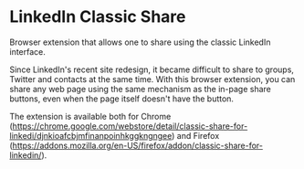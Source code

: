 # LinkedIn Classic Share

Browser extension that allows one to share using the classic LinkedIn
interface.

Since LinkedIn's recent site redesign, it became difficult to share to
groups, Twitter and contacts at the same time. With this browser
extension, you can share any web page using the same mechanism as the
in-page share buttons, even when the page itself doesn't have the
button.

The extension is available both for Chrome
(https://chrome.google.com/webstore/detail/classic-share-for-linkedi/djnkioafcbjmfinanpoinhkggkngngee)
and Firefox
(https://addons.mozilla.org/en-US/firefox/addon/classic-share-for-linkedin/).

